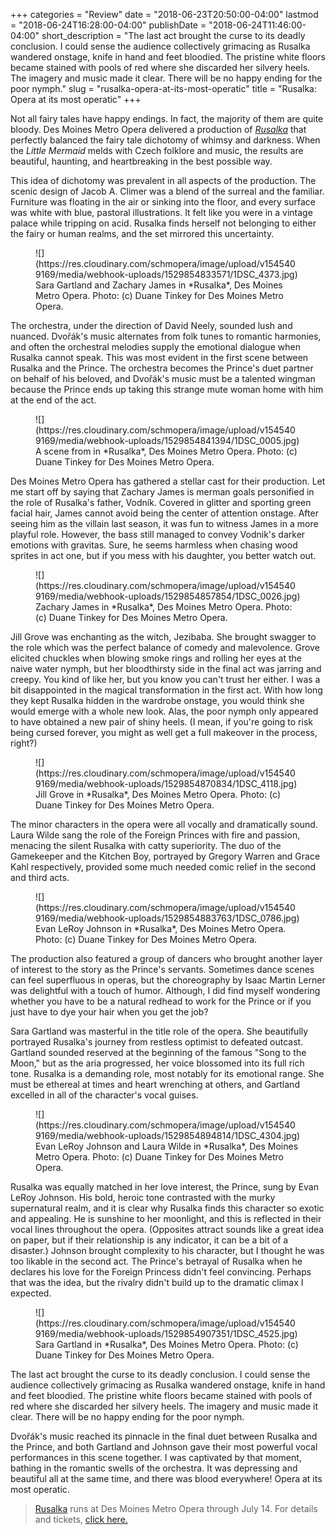 +++
categories = "Review"
date = "2018-06-23T20:50:00-04:00"
lastmod = "2018-06-24T16:28:00-04:00"
publishDate = "2018-06-24T11:46:00-04:00"
short_description = "The last act brought the curse to its deadly conclusion. I could sense the audience collectively grimacing as Rusalka wandered onstage, knife in hand and feet bloodied. The pristine white floors became stained with pools of red where she discarded her silvery heels. The imagery and music made it clear. There will be no happy ending for the poor nymph."
slug = "rusalka-opera-at-its-most-operatic"
title = "Rusalka: Opera at its most operatic"
+++

Not all fairy tales have happy endings. In fact, the majority of them are quite bloody. Des Moines Metro Opera delivered a production of [*Rusalka*](http://desmoinesmetroopera.org/productions/rusalka/) that perfectly balanced the fairy tale dichotomy of whimsy and darkness. When the *Little Mermaid* melds with Czech folklore and music, the results are beautiful, haunting, and heartbreaking in the best possible way.

This idea of dichotomy was prevalent in all aspects of the production. The scenic design of Jacob A. Climer was a blend of the surreal and the familiar. Furniture was floating in the air or sinking into the floor, and every surface was white with blue, pastoral illustrations. It felt like you were in a vintage palace while tripping on acid. Rusalka finds herself not belonging to either the fairy or human realms, and the set mirrored this uncertainty.

<figure data-type="image">
![](https://res.cloudinary.com/schmopera/image/upload/v1545409169/media/webhook-uploads/1529854833571/1DSC_4373.jpg)
<figcaption>Sara Gartland and Zachary James in *Rusalka*, Des Moines Metro Opera. Photo: (c) Duane Tinkey for Des Moines Metro Opera.</figcaption>
</figure>

The orchestra, under the direction of David Neely, sounded lush and nuanced. Dvořák's music alternates from folk tunes to romantic harmonies, and often the orchestral melodies supply the emotional dialogue when Rusalka cannot speak. This was most evident in the first scene between Rusalka and the Prince. The orchestra becomes the Prince's duet partner on behalf of his beloved, and Dvořák's music must be a talented wingman because the Prince ends up taking this strange mute woman home with him at the end of the act.

<figure data-type="image">
![](https://res.cloudinary.com/schmopera/image/upload/v1545409169/media/webhook-uploads/1529854841394/1DSC_0005.jpg)
<figcaption>A scene from in *Rusalka*, Des Moines Metro Opera. Photo: (c) Duane Tinkey for Des Moines Metro Opera.</figcaption>
</figure>

Des Moines Metro Opera has gathered a stellar cast for their production. Let me start off by saying that Zachary James is merman goals personified in the role of Rusalka's father, Vodník. Covered in glitter and sporting green facial hair, James cannot avoid being the center of attention onstage. After seeing him as the villain last season, it was fun to witness James in a more playful role. However, the bass still managed to convey Vodnik's darker emotions with gravitas. Sure, he seems harmless when chasing wood sprites in act one, but if you mess with his daughter, you better watch out.

<figure data-type="image">
![](https://res.cloudinary.com/schmopera/image/upload/v1545409169/media/webhook-uploads/1529854857854/1DSC_0026.jpg)
<figcaption>Zachary James in *Rusalka*, Des Moines Metro Opera. Photo: (c) Duane Tinkey for Des Moines Metro Opera.</figcaption>
</figure>

Jill Grove was enchanting as the witch, Jezibaba. She brought swagger to the role which was the perfect balance of comedy and malevolence. Grove elicited chuckles when blowing smoke rings and rolling her eyes at the naive water nymph, but her bloodthirsty side in the final act was jarring and creepy. You kind of like her, but you know you can't trust her either. I was a bit disappointed in the magical transformation in the first act. With how long they kept Rusalka hidden in the wardrobe onstage, you would think she would emerge with a whole new look. Alas, the poor nymph only appeared to have obtained a new pair of shiny heels. (I mean, if you're going to risk being cursed forever, you might as well get a full makeover in the process, right?)

<figure data-type="image">
![](https://res.cloudinary.com/schmopera/image/upload/v1545409169/media/webhook-uploads/1529854870834/1DSC_4118.jpg)
<figcaption>Jill Grove in *Rusalka*, Des Moines Metro Opera. Photo: (c) Duane Tinkey for Des Moines Metro Opera.</figcaption>
</figure>

The minor characters in the opera were all vocally and dramatically sound. Laura Wilde sang the role of the Foreign Princes with fire and passion, menacing the silent Rusalka with catty superiority. The duo of the Gamekeeper and the Kitchen Boy, portrayed by Gregory Warren and Grace Kahl respectively, provided some much needed comic relief in the second and third acts. 

<figure data-type="image">
![](https://res.cloudinary.com/schmopera/image/upload/v1545409169/media/webhook-uploads/1529854883763/1DSC_0786.jpg)
<figcaption>Evan LeRoy Johnson in *Rusalka*, Des Moines Metro Opera. Photo: (c) Duane Tinkey for Des Moines Metro Opera.</figcaption>
</figure>

The production also featured a group of dancers who brought another layer of interest to the story as the Prince's servants. Sometimes dance scenes can feel superfluous in operas, but the choreography by Isaac Martin Lerner was delightful with a touch of humor. Although, I did find myself wondering whether you have to be a natural redhead to work for the Prince or if you just have to dye your hair when you get the job?

Sara Gartland was masterful in the title role of the opera. She beautifully portrayed Rusalka's journey from restless optimist to defeated outcast. Gartland sounded reserved at the beginning of the famous "Song to the Moon," but as the aria progressed, her voice blossomed into its full rich tone. Rusalka is a demanding role, most notably for its emotional range. She must be ethereal at times and heart wrenching at others, and Gartland excelled in all of the character's vocal guises.

<figure data-type="image">
![](https://res.cloudinary.com/schmopera/image/upload/v1545409169/media/webhook-uploads/1529854894814/1DSC_4304.jpg)
<figcaption>Evan LeRoy Johnson and Laura Wilde in *Rusalka*, Des Moines Metro Opera. Photo: (c) Duane Tinkey for Des Moines Metro Opera.</figcaption>
</figure>

Rusalka was equally matched in her love interest, the Prince, sung by Evan LeRoy Johnson. His bold, heroic tone contrasted with the murky supernatural realm, and it is clear why Rusalka finds this character so exotic and appealing. He is sunshine to her moonlight, and this is reflected in their vocal lines throughout the opera. (Opposites attract sounds like a great idea on paper, but if their relationship is any indicator, it can be a bit of a disaster.) Johnson brought complexity to his character, but I thought he was too likable in the second act. The Prince's betrayal of Rusalka when he declares his love for the Foreign Princess didn't feel convincing. Perhaps that was the idea, but the rivalry didn't build up to the dramatic climax I expected.

<figure data-type="image">
![](https://res.cloudinary.com/schmopera/image/upload/v1545409169/media/webhook-uploads/1529854907351/1DSC_4525.jpg)
<figcaption>Sara Gartland in *Rusalka*, Des Moines Metro Opera. Photo: (c) Duane Tinkey for Des Moines Metro Opera.</figcaption>
</figure>

The last act brought the curse to its deadly conclusion. I could sense the audience collectively grimacing as Rusalka wandered onstage, knife in hand and feet bloodied. The pristine white floors became stained with pools of red where she discarded her silvery heels. The imagery and music made it clear. There will be no happy ending for the poor nymph.

Dvořák's music reached its pinnacle in the final duet between Rusalka and the Prince, and both Gartland and Johnson gave their most powerful vocal performances in this scene together. I was captivated by that moment, bathing in the romantic swells of the orchestra. It was depressing and beautiful all at the same time, and there was blood everywhere! Opera at its most operatic.

>[Rusalka](http://desmoinesmetroopera.org/productions/rusalka/) runs at Des Moines Metro Opera through July 14. For details and tickets, [click here.](http://desmoinesmetroopera.org/productions/rusalka/)
